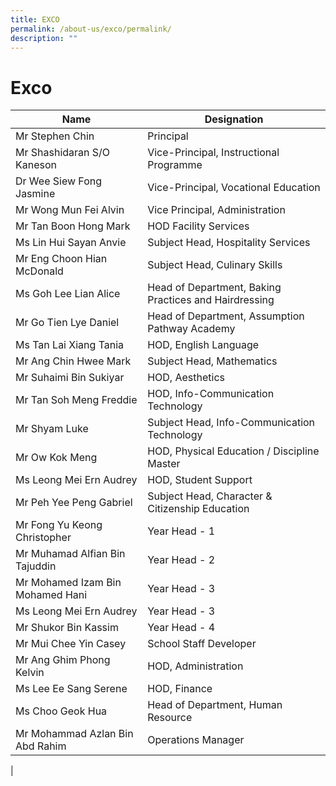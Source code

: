 ```yaml
---
title: EXCO
permalink: /about-us/exco/permalink/
description: ""
---
```

Exco
============

| Name | Designation |
|---|---|
| Mr Stephen Chin | Principal |
| Mr Shashidaran S/O Kaneson | Vice-Principal, Instructional Programme |
| Dr Wee Siew Fong Jasmine | Vice-Principal, Vocational Education |
| Mr Wong Mun Fei Alvin | Vice Principal, Administration |
| Mr Tan Boon Hong Mark | HOD Facility Services |
| Ms Lin Hui Sayan Anvie | Subject Head, Hospitality Services |
| Mr Eng Choon Hian McDonald  | Subject Head, Culinary Skills  |
| Ms Goh Lee Lian Alice | Head of Department, Baking Practices and Hairdressing |
| Mr Go Tien Lye Daniel | Head of Department, Assumption Pathway Academy |
| Ms Tan Lai Xiang Tania | HOD, English Language |
| Mr Ang Chin Hwee Mark | Subject Head, Mathematics |
| Mr Suhaimi Bin Sukiyar | HOD, Aesthetics |
| Mr Tan Soh Meng Freddie| HOD, Info-Communication Technology |
| Mr Shyam Luke | Subject Head, Info-Communication Technology |
| Mr Ow Kok Meng | HOD, Physical Education / Discipline Master |
| Ms Leong Mei Ern Audrey | HOD, Student Support |
| Mr Peh Yee Peng Gabriel | Subject Head, Character & Citizenship Education |
| Mr Fong Yu Keong Christopher     | Year Head - 1 |
| Mr Muhamad Alfian Bin Tajuddin | Year Head - 2 |
| Mr Mohamed Izam Bin Mohamed Hani | Year Head - 3 |
| Ms Leong Mei Ern Audrey | Year Head - 3 |
| Mr Shukor Bin Kassim     | Year Head - 4 |
| Mr Mui Chee Yin Casey | School Staff Developer |
| Mr Ang Ghim Phong Kelvin | HOD, Administration |
| Ms Lee Ee Sang Serene | HOD, Finance |
| Ms Choo Geok Hua | Head of Department, Human Resource |
| Mr Mohammad Azlan Bin Abd Rahim | Operations Manager |
|